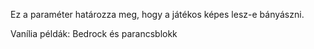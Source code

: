 Ez a paraméter határozza meg, hogy a játékos képes lesz-e bányászni.

Vanília példák: Bedrock és parancsblokk